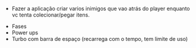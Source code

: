 - Fazer a aplicação criar varios inimigos que vao atrás do player enquanto vc tenta colecionar/pegar itens.

* Fases
* Power ups
* Turbo com barra de espaço (recarrega com o tempo, tem limite de uso)
